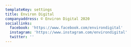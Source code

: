 ```yaml
---
templateKey: settings
title: Environ Digital
companyaddress: © Environ Digital 2020
sociallinks:
  facebook: 'https://www.facebook.com/environdigital'
  instagram: 'https://www.instagram.com/environdigital'
  twitter: ''
---
```


